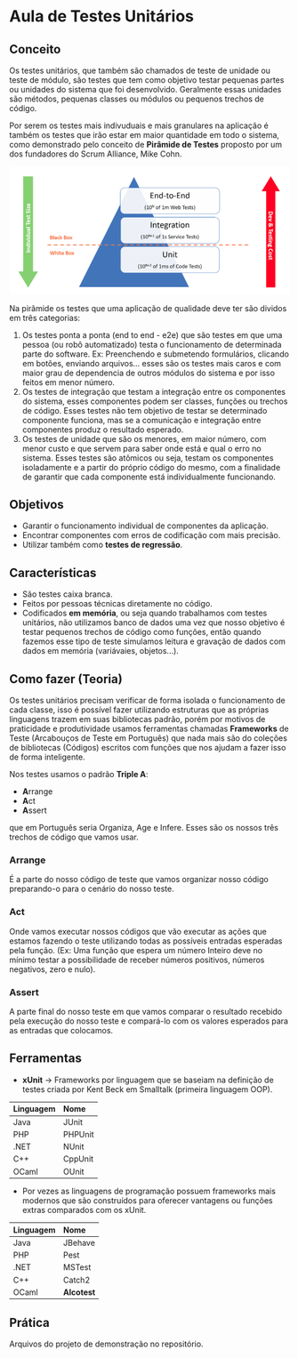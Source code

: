 # Aula de Testes Unitários

## Conceito

Os testes unitários, que também são chamados de teste de unidade ou teste de módulo, são testes que tem como objetivo testar pequenas partes ou unidades do sistema que foi desenvolvido. Geralmente essas unidades são métodos, pequenas classes ou módulos ou pequenos trechos de código. 

Por serem os testes mais indivuduais e mais granulares na aplicação é também os testes que irão estar em maior quantidade em todo o sistema, como demonstrado pelo conceito de **Pirâmide de Testes** proposto por um dos fundadores do Scrum Alliance, Mike Cohn.

![](./imagens/piramide.png)

Na pirâmide os testes que uma aplicação de qualidade deve ter são dividos em três categorias: 


1. Os testes ponta a ponta (end to end - e2e) que são testes em que uma pessoa (ou robô automatizado) testa o funcionamento de determinada parte do software. Ex: Preenchendo e submetendo formulários, clicando em botões, enviando arquivos... esses são os testes mais caros e com maior grau de dependencia de outros módulos do sistema e por isso feitos em menor número.
2. Os testes de integração que testam a integração entre os componentes do sistema, esses componentes podem ser classes, funções ou trechos de código. Esses testes não tem objetivo de testar se determinado componente funciona, mas se a comunicação e integração entre componentes produz o resultado esperado.
3. Os testes de unidade que são os menores, em maior número, com menor custo e que servem para saber onde está e qual o erro no sistema. Esses testes são atômicos ou seja, testam os componentes isoladamente e a partir do próprio código do mesmo, com a finalidade de garantir que cada componente está individualmente funcionando.

## Objetivos

- Garantir o funcionamento individual de componentes da aplicação.
- Encontrar componentes com erros de codificação com mais precisão.
- Utilizar também como **testes de regressão**.


## Características

- São testes caixa branca.
- Feitos por pessoas técnicas diretamente no código.
- Codificados **em memória**, ou seja quando trabalhamos com testes unitários, não utilizamos banco de dados uma vez que nosso objetivo é testar pequenos trechos de código como funções, então quando fazemos esse tipo de teste simulamos leitura e gravação de dados com dados em memória (variávaies, objetos...).


## Como fazer (Teoria)

Os testes unitários precisam verificar de forma isolada o funcionamento de cada classe, isso é possível fazer utilizando estruturas que as próprias linguagens trazem em suas bibliotecas padrão, porém por motivos de praticidade e produtividade usamos ferramentas chamadas **Frameworks** de Teste (Arcabouços de Teste em Português) que nada mais são do coleções de bibliotecas (Códigos) escritos com funções que nos ajudam a fazer isso de forma inteligente.

Nos testes usamos o padrão **Triple A**:
- **A**rrange
- **A**ct
- **A**ssert 

que em Português seria Organiza, Age e Infere. Esses são os nossos três trechos de código que vamos usar.

### Arrange

É a parte do nosso código de teste que vamos organizar nosso código preparando-o para o cenário do nosso teste.

### Act

Onde vamos executar nossos códigos que vão executar as ações que estamos fazendo o teste utilizando todas as possíveis entradas esperadas pela função. (Ex: Uma função que espera um número Inteiro deve no mínimo testar a possibilidade de receber números positivos, números negativos, zero e nulo).

### Assert

A parte final do nosso teste em que vamos comparar o resultado recebido pela execução do nosso teste e compará-lo com os valores esperados para as entradas que colocamos.

## Ferramentas

- **xUnit** -> Frameworks por linguagem que se baseiam na definição de testes criada por Kent Beck em Smalltalk (primeira linguagem OOP).

| Linguagem | Nome    |
| :--       | :--     |
| Java      | JUnit   |
| PHP       | PHPUnit |
| .NET      | NUnit   |
| C++       | CppUnit |
| OCaml     | OUnit   |

- Por vezes as linguagens de programação possuem frameworks mais modernos que são construídos para oferecer vantagens ou funções extras comparados com os xUnit.

| Linguagem | Nome         |
| :--       | :--          |
| Java      | JBehave      |
| PHP       | Pest         |
| .NET      | MSTest       |
| C++       | Catch2       |
| OCaml     | **Alcotest** |

## Prática

Arquivos do projeto de demonstração no repositório.